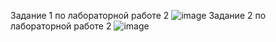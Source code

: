 Задание 1 по лабораторной работе 2 
![image](https://user-images.githubusercontent.com/95569971/166524034-85f3b20c-a6bc-4b37-a43e-66c5c4e658f4.png)
Задание 2 по лабораторной работе 2
![image](https://user-images.githubusercontent.com/95569971/166635279-e60576bf-7435-49e1-8a30-461bff8abf71.png)

